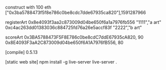 
construct with 100 eth
["0x3ba5788473f5f8e786c0be8cdc7dde67935ca820"],1591287966

registerArt
0x8e4093f3aa2c873009d04be650f6a1a7976fb556
    "1111","a art"
0xc4ac263dd01383036c884725fd76a26e5accf83f
    "2222","b art"

scoreArt
0x3BA5788473F5F8E786c0be8cdC7ddE67935cA820, 90
0x8E4093F3aA2C873009d04be650f6A1A7976fB556, 80

[compile]
0.5.13

[static web site]
npm install -g live-server
live-server .